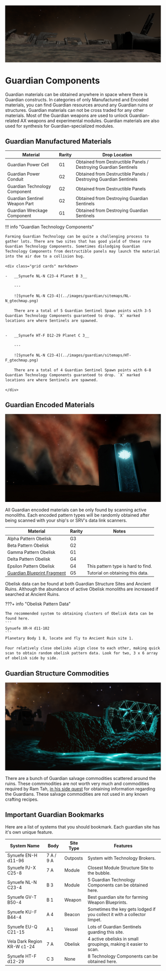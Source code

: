![Guardian Banner](../images/guardian/guardian_banner.png)

# Guardian Components

Guardian materials can be obtained anywhere in space where there is Guardian constructs. In categories of only Manufactured and Encoded materials, you can find Guardian resources around any Guardian ruins or structures. Guardian materials can not be cross traded for any other materials. Most of the Guardian weapons are used to unlock Guardian-related AX weapons and experimental modules. Guardian materials are also used for synthesis for Guardian-specialized modules.

## Guardian Manufactured Materials

| Material | Rarity | Drop Location |
| -------- | ------ | ------------- |
| Guardian Power Cell | G1 | Obtained from Destructible Panels / Destroying Guardian Sentinels |
| Guardian Power Conduit | G2 | Obtained from Destructible Panels / Destroying Guardian Sentinels |
| Guardian Technology Component | G2 | Obtained from Destructible Panels |
| Guardian Sentinel Weapon Part | G2 | Obtained from Destroying Guardian Sentinels |
| Guardian Wreckage Component | G1 | Obtained from Destroying Guardian Sentinels |


!!! info "Guardian Technology Components"

    Farming Guardian Technology can be quite a challenging process to gather lots. There are two sites that has good yield of these rare Guardian Technology Components. Sometimes dislodging Guardian Technology Components from destructible panels may launch the material into the air due to a collision bug.

    <div class="grid cards" markdown>

    -   __Synuefe NL-N C23-4 Planet B 3__

        ---

        ![Synuefe NL-N C23-4](../images/guardian/sitemaps/NL-N_gtechmap.png)

        There are a total of 5 Guardian Sentinel Spawn points with 3-5 Guardian Technology Components guaranteed to drop. `X` marked locations are where Sentinels are spawned.


    -   __Synuefe HT-F D12-29 Planet C 3__

        ---

        ![Synuefe NL-N C23-4](../images/guardian/sitemaps/HT-F_gtechmap.png)

        There are a total of 4 Guardian Sentinel Spawn points with 6-8 Guardian Technology Components guaranteed to drop. `X` marked locations are where Sentinels are spawned.

    </div>

## Guardian Encoded Materials

![Guardian Obelisk Monoliths](../images/guardian/guardianobelisks.png)

All Guardian encoded materials can be only found by scanning active monoliths. Each encoded pattern types will be randomly obtained after being scanned with your ship's or SRV's data link scanners.

| Material | Rarity | Notes |
| -------- | ------ | ----- |
| Alpha Pattern Obelisk | G3 |  |
| Beta Pattern Obelisk | G2 |  |
| Gamma Pattern Obelisk | G1 |  |
| Delta Pattern Obelisk | G4 |  |
| Epsilon Pattern Obelisk | G4 | This pattern type is hard to find. |
| [Guardian Blueprint Fragment ](../collection/guardianblueprint.md) | G5 | Tutorial on obtaining this data. |

Obelisk data can be found at both Guardian Structure Sites and Ancient Ruins. Although the abundance of active Obelisk monoliths are increased if searched at Ancient Ruins.

???+ info "Obelisk Pattern Data"

    The recommended system to obtaining clusters of Obelisk data can be found here.
    ```
    Synuefe XR-H d11-102
    ```
    Planetary Body 1 B, locate and fly to Ancient Ruin site 1.

    Four relatively close obelisks align close to each other, making quick scan to obtain random obelisk pattern data. Look for two, 3 x 6 array of obelisk side by side. 


## Guardian Structure Commodities

![Guardian Commodities](../images/guardian/guardiansalvage.png)

There are a bunch of Guardian salvage commodities scattered around the ruins. These commmodities are not worth very much and commodities required by Ram Tah, [in his side quest](https://canonn.science/codex/ram-tahs-mission/) for obtaining information regarding the Guardians. These salvage commodities are not used in any known crafting recipes.

## Important Guardian Bookmarks

Here are a list of systems that you should bookmark. Each guardian site has it's own unique feature.

| System Name | Body | Site Type | Features |
| ----------- | ---- | --------- | -------- |
| Synuefe EN-H d11-96 | 7 A / 9 A | Outposts | System with Technology Brokers. |
| Synuefe PJ-X C25-8 | 7 A | Module | Closest Module Structure Site to the bubble. |
| Synuefe NL-N C23-4 | B 3 | Module | 5 Guardian Technology Components can be obtained here. |
| Synuefe GV-T B50-4 | B 1 | Weapon | Best guardian site for farming Weapon Blueprints. |
| Synuefe KU-F B44-4 | A 4 | Beacon | Sometimes the key gets lodged if you collect it with a collector limpet. |
| Synuefe EU-Q C21-15 | A 1 | Vessel | Lots of Guardian Sentinels guarding this site. |
| Vela Dark Region KR-W c1-24 | 7 A | Obelisk | 4 active obelisks in small groupings, making it easier to scan. |
| Synuefe HT-F d12-29 | C 3 | None | 8 Technology Components can be obtained here. |

